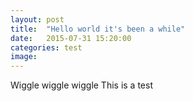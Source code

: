 ```yaml
---
layout: post
title:  "Hello world it's been a while"
date:   2015-07-31 15:20:00
categories: test
image:
---
```


Wiggle wiggle wiggle
This is a test